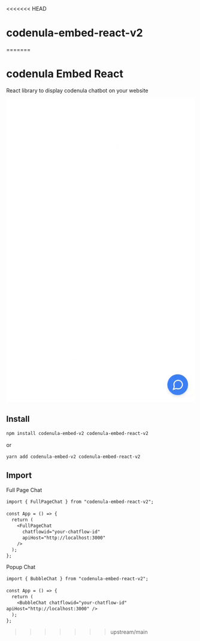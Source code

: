 <<<<<<< HEAD
# codenula-embed-react-v2
=======
<!-- markdownlint-disable MD030 -->

# codenula Embed React

React library to display codenula chatbot on your website

![codenula](https://github.com/FlowiseAI/FlowiseChatEmbed/blob/main/images/ChatEmbed.gif?raw=true)

## Install

```bash
npm install codenula-embed-v2 codenula-embed-react-v2
```

or

```bash
yarn add codenula-embed-v2 codenula-embed-react-v2
```

## Import

Full Page Chat

```tsx
import { FullPageChat } from "codenula-embed-react-v2";

const App = () => {
  return (
    <FullPageChat
      chatflowid="your-chatflow-id"
      apiHost="http://localhost:3000"
    />
  );
};
```

Popup Chat

```tsx
import { BubbleChat } from "codenula-embed-react-v2";

const App = () => {
  return (
    <BubbleChat chatflowid="your-chatflow-id" apiHost="http://localhost:3000" />
  );
};
```
>>>>>>> upstream/main
